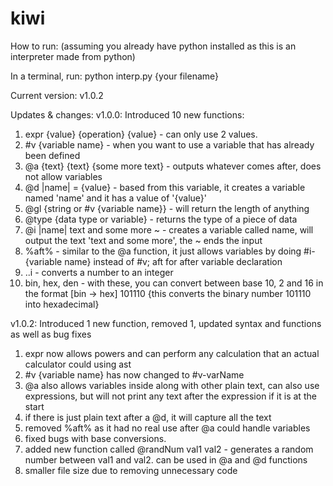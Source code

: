 # kiwi

How to run:
(assuming you already have python installed as this is an interpreter made from python)

In a terminal, run: python interp.py {your filename}

Current version: v1.0.2

Updates & changes:
v1.0.0:
Introduced 10 new functions:
1. expr {value} {operation} {value} - can only use 2 values.
2. #v {variable name} - when you want to use a variable that has already been defined
3. @a {text} {text} {some more text} - outputs whatever comes after, does not allow variables
4. @d |name| = {value} - based from this variable, it creates a variable named 'name' and it has a value of '{value}'
5. @gl {string or #v {variable name}} - will return the length of anything
6. @type {data type or variable} - returns the type of a piece of data
7. @i |name| text and some more ~ - creates a variable called name, will output the text 'text and some more', the ~ ends the input
8. %aft% - similar to the @a function, it just allows variables by doing #i-{variable name} instead of #v; aft for after variable declaration
9. ..i - converts a number to an integer
10. bin, hex, den - with these, you can convert between base 10, 2 and 16 in the format [bin -> hex] 101110 {this converts the binary number 101110 into hexadecimal}

v1.0.2:
Introduced 1 new function, removed 1, updated syntax and functions as well as bug fixes
1. expr now allows powers and can perform any calculation that an actual calculator could using ast
2. #v {variable name} has now changed to #v-varName
3. @a also allows variables inside along with other plain text, can also use expressions, but will not print any text after the expression if it is at the start
4. if there is just plain text after a @d, it will capture all the text
5. removed %aft% as it had no real use after @a could handle variables
6. fixed bugs with base conversions.
7. added new function called @randNum val1 val2 - generates a random number between val1 and val2. can be used in @a and @d functions
8. smaller file size due to removing unnecessary code
